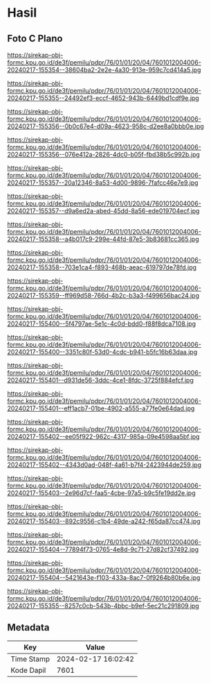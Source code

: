 # Hasil

## Foto C Plano

https://sirekap-obj-formc.kpu.go.id/de3f/pemilu/pdpr/76/01/01/20/04/7601012004006-20240217-155354--38604ba2-2e2e-4a30-913e-959c7cd414a5.jpg

https://sirekap-obj-formc.kpu.go.id/de3f/pemilu/pdpr/76/01/01/20/04/7601012004006-20240217-155355--24492ef3-eccf-4652-943b-6449bd1cdf9e.jpg

https://sirekap-obj-formc.kpu.go.id/de3f/pemilu/pdpr/76/01/01/20/04/7601012004006-20240217-155356--0b0c67e4-d09a-4623-958c-d2ee8a0bbb0e.jpg

https://sirekap-obj-formc.kpu.go.id/de3f/pemilu/pdpr/76/01/01/20/04/7601012004006-20240217-155356--076e412a-2826-4dc0-b05f-fbd38b5c992b.jpg

https://sirekap-obj-formc.kpu.go.id/de3f/pemilu/pdpr/76/01/01/20/04/7601012004006-20240217-155357--20a12346-8a53-4d00-9896-7fafcc46e7e9.jpg

https://sirekap-obj-formc.kpu.go.id/de3f/pemilu/pdpr/76/01/01/20/04/7601012004006-20240217-155357--d9a6ed2a-abed-45dd-8a56-ede019704ecf.jpg

https://sirekap-obj-formc.kpu.go.id/de3f/pemilu/pdpr/76/01/01/20/04/7601012004006-20240217-155358--a4b017c9-299e-44fd-87e5-3b83681cc365.jpg

https://sirekap-obj-formc.kpu.go.id/de3f/pemilu/pdpr/76/01/01/20/04/7601012004006-20240217-155358--703e1ca4-f893-468b-aeac-619797de78fd.jpg

https://sirekap-obj-formc.kpu.go.id/de3f/pemilu/pdpr/76/01/01/20/04/7601012004006-20240217-155359--ff969d58-766d-4b2c-b3a3-f499656bac24.jpg

https://sirekap-obj-formc.kpu.go.id/de3f/pemilu/pdpr/76/01/01/20/04/7601012004006-20240217-155400--5f4797ae-5e1c-4c0d-bdd0-f88f8dca7108.jpg

https://sirekap-obj-formc.kpu.go.id/de3f/pemilu/pdpr/76/01/01/20/04/7601012004006-20240217-155400--3351c80f-53d0-4cdc-b941-b5fc16b63daa.jpg

https://sirekap-obj-formc.kpu.go.id/de3f/pemilu/pdpr/76/01/01/20/04/7601012004006-20240217-155401--d931de56-3ddc-4ce1-8fdc-3725f884efcf.jpg

https://sirekap-obj-formc.kpu.go.id/de3f/pemilu/pdpr/76/01/01/20/04/7601012004006-20240217-155401--eff1acb7-01be-4902-a555-a77fe0e64dad.jpg

https://sirekap-obj-formc.kpu.go.id/de3f/pemilu/pdpr/76/01/01/20/04/7601012004006-20240217-155402--ee05f922-962c-4317-985a-09e4598aa5bf.jpg

https://sirekap-obj-formc.kpu.go.id/de3f/pemilu/pdpr/76/01/01/20/04/7601012004006-20240217-155402--4343d0ad-048f-4a61-b7f4-2423944de259.jpg

https://sirekap-obj-formc.kpu.go.id/de3f/pemilu/pdpr/76/01/01/20/04/7601012004006-20240217-155403--2e96d7cf-faa5-4cbe-97a5-b9c5fe19dd2e.jpg

https://sirekap-obj-formc.kpu.go.id/de3f/pemilu/pdpr/76/01/01/20/04/7601012004006-20240217-155403--892c9556-c1b4-49de-a242-f65da87cc474.jpg

https://sirekap-obj-formc.kpu.go.id/de3f/pemilu/pdpr/76/01/01/20/04/7601012004006-20240217-155404--77894f73-0765-4e8d-9c71-27d82cf37492.jpg

https://sirekap-obj-formc.kpu.go.id/de3f/pemilu/pdpr/76/01/01/20/04/7601012004006-20240217-155404--5421643e-f103-433a-8ac7-0f9264b80b6e.jpg

https://sirekap-obj-formc.kpu.go.id/de3f/pemilu/pdpr/76/01/01/20/04/7601012004006-20240217-155355--8257c0cb-543b-4bbc-b9ef-5ec21c291809.jpg


## Metadata

| Key        | Value               |
| ---------- | ------------------- |
| Time Stamp | 2024-02-17 16:02:42 |
| Kode Dapil | 7601                |



